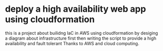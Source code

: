 # deploy a high availability web app using cloudformation

this is a project about builidng IaC in AWS using cloudformation by desiging a diagram about infrastructure first then writing the script to provide a high availability and fault tolerant Thanks to AWS and cloud computing.



